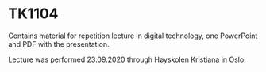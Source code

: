 # TK1104
 Contains material for repetition lecture in digital technology, one PowerPoint and PDF with the presentation.
 
 Lecture was performed 23.09.2020 through Høyskolen Kristiana in Oslo. 
